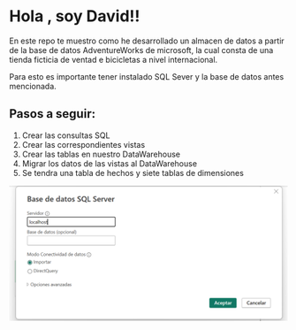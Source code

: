 <h1>Hola , soy David!! </h1>
<p> En este repo te muestro como he desarrollado un almacen de datos a partir de la base de datos
AdventureWorks de microsoft, la cual consta de una tienda ficticia de ventad e bicicletas a nivel
internacional. 

Para esto es importante tener instalado SQL Sever y la base de datos antes mencionada.
</p>
<h2>Pasos a seguir:</h2>

<ol>
    <li>Crear las consultas SQL</li>
    <li>Crear las correspondientes vistas</li>
    <li>Crear las tablas en nuestro DataWarehouse</li>
    <li>Migrar los datos de las vistas al DataWarehouse</li>
    <li>Se tendra una tabla de hechos y siete tablas de dimensiones</li>
</ol>
<p><img src="./img/Conexion_BD.png" alt=""></p>